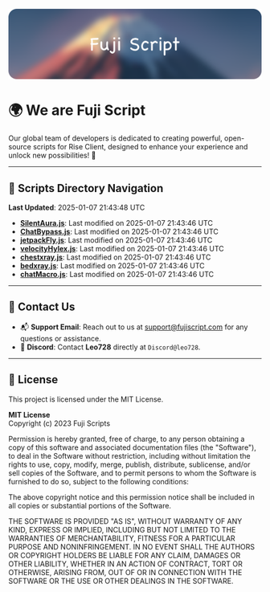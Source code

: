 ![Banner](.github/b.webp)

# 🌍 **We are Fuji Script**

Our global team of developers is dedicated to creating powerful, open-source scripts for Rise Client, designed to enhance your experience and unlock new possibilities! 🌟

---
<!-- SCRIPTS_NAVIGATION_START -->
## 📂 **Scripts Directory Navigation**

**Last Updated**: 2025-01-07 21:43:48 UTC

- **[SilentAura.js](scripts/SilentAura.js)**: Last modified on 2025-01-07 21:43:46 UTC
- **[ChatBypass.js](scripts/ChatBypass.js)**: Last modified on 2025-01-07 21:43:46 UTC
- **[jetpackFly.js](scripts/jetpackFly.js)**: Last modified on 2025-01-07 21:43:46 UTC
- **[velocityHylex.js](scripts/velocityHylex.js)**: Last modified on 2025-01-07 21:43:46 UTC
- **[chestxray.js](scripts/chestxray.js)**: Last modified on 2025-01-07 21:43:46 UTC
- **[bedxray.js](scripts/bedxray.js)**: Last modified on 2025-01-07 21:43:46 UTC
- **[chatMacro.js](scripts/chatMacro.js)**: Last modified on 2025-01-07 21:43:46 UTC

<!-- SCRIPTS_NAVIGATION_END -->

---

## 💬 **Contact Us**  
- 📬 **Support Email**: Reach out to us at [support@fujiscript.com](mailto:support@fujiscript.com) for any questions or assistance.  
- 💬 **Discord**: Contact **Leo728** directly at `Discord@leo728`.

---

## 📜 **License**

This project is licensed under the MIT License.  

**MIT License**  
Copyright (c) 2023 Fuji Scripts  

Permission is hereby granted, free of charge, to any person obtaining a copy of this software and associated documentation files (the "Software"), to deal in the Software without restriction, including without limitation the rights to use, copy, modify, merge, publish, distribute, sublicense, and/or sell copies of the Software, and to permit persons to whom the Software is furnished to do so, subject to the following conditions:  

The above copyright notice and this permission notice shall be included in all copies or substantial portions of the Software.  

THE SOFTWARE IS PROVIDED "AS IS", WITHOUT WARRANTY OF ANY KIND, EXPRESS OR IMPLIED, INCLUDING BUT NOT LIMITED TO THE WARRANTIES OF MERCHANTABILITY, FITNESS FOR A PARTICULAR PURPOSE AND NONINFRINGEMENT. IN NO EVENT SHALL THE AUTHORS OR COPYRIGHT HOLDERS BE LIABLE FOR ANY CLAIM, DAMAGES OR OTHER LIABILITY, WHETHER IN AN ACTION OF CONTRACT, TORT OR OTHERWISE, ARISING FROM, OUT OF OR IN CONNECTION WITH THE SOFTWARE OR THE USE OR OTHER DEALINGS IN THE SOFTWARE.  
